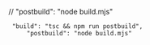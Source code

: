 
//  "postbuild": "node build.mjs"

     "build": "tsc && npm run postbuild",
         "postbuild": "node build.mjs"